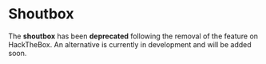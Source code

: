 # Shoutbox

The **shoutbox** has been **deprecated** following the removal of the feature on HackTheBox. An alternative is currently in development and will be added soon.
